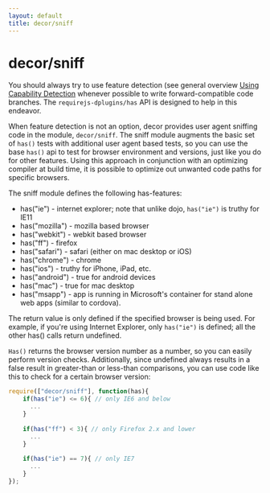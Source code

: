 ```yaml
---
layout: default
title: decor/sniff
---
```


# decor/sniff

You should always try to use feature detection (see general overview
[Using Capability Detection](http://dev.opera.com/articles/view/using-capability-detection/)
whenever possible to write forward-compatible code branches.
The `requirejs-dplugins/has` API is designed to help in this endeavor.

When feature detection is not an option, decor provides user agent sniffing code in the module, `decor/sniff`.
The sniff module augments the basic set of `has()` tests with additional user agent based tests,
so you can use the base `has()` api to test for browser environment and versions, just like you do for other features.
Using this approach in conjunction with an optimizing compiler at build time, it is possible to optimize out unwanted
code paths for specific browsers.

The sniff module defines the following has-features:

* has("ie") - internet explorer; note that unlike dojo, `has("ie")` is truthy for IE11
* has("mozilla") - mozilla based browser
* has("webkit") - webkit based browser
* has("ff") - firefox
* has("safari") - safari (either on mac desktop or iOS)
* has("chrome") - chrome
* has("ios") - truthy for iPhone, iPad, etc.
* has("android") - true for android devices
* has("mac") - true for mac desktop
* has("msapp") - app is running in Microsoft's container for stand alone web apps (similar to cordova).


The return value is only defined if the specified browser is being used.
For example, if you're using Internet Explorer, only `has("ie")` is defined; all the other has() calls return undefined.

`Has()` returns the browser version number as a number, so you can easily perform version checks.
Additionally, since undefined always results in a false result in greater-than or less-than comparisons,
you can use code like this to check for a certain browser version:


```js
require(["decor/sniff"], function(has){
	if(has("ie") <= 6){ // only IE6 and below
	  ...
	}
	
	if(has("ff") < 3){ // only Firefox 2.x and lower
	  ...
	}
	
	if(has("ie") == 7){ // only IE7
	  ...
	}
});
```
